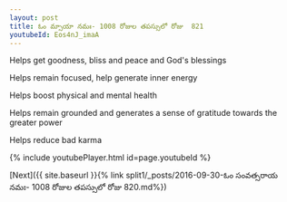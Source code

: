 ```yaml
---
layout: post
title: ఓం మ్సాయా నమః- 1008 రోజుల తపస్సులో రోజు  821
youtubeId: Eos4nJ_imaA
---
```

 
 
Helps get goodness, bliss and peace and God's blessings
 
Helps remain focused, help generate inner energy 
 
Helps boost physical and mental health 
 
Helps remain grounded and generates a sense of gratitude towards the greater power 
 
Helps reduce bad karma
 
 
 
 


{% include youtubePlayer.html id=page.youtubeId %}
 
[Next]({{ site.baseurl }}{% link  split1/_posts/2016-09-30-ఓం సంవత్సరాయ నమః- 1008 రోజుల తపస్సులో రోజు  820.md%})
 
